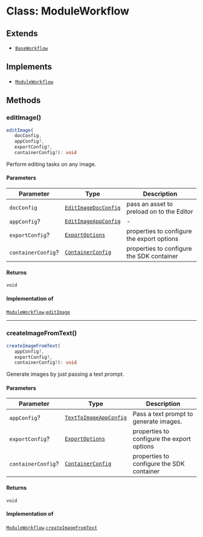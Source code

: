 # Class: ModuleWorkflow

## Extends

- [`BaseWorkflow`](../../../BaseWorkflow/classes/BaseWorkflow.md)

## Implements

- [`ModuleWorkflow`](../../ModuleWorkflow.types/interfaces/ModuleWorkflow.md)

## Methods

### editImage()

```ts
editImage(
   docConfig, 
   appConfig?, 
   exportConfig?, 
   containerConfig?): void
```

Perform editing tasks on any image.

#### Parameters

| Parameter | Type | Description |
| ------ | ------ | ------ |
| `docConfig` | [`EditImageDocConfig`](../../../../../../shared/src/types/module/DocConfig.types/interfaces/EditImageDocConfig.md) | pass an asset to preload on to the Editor |
| `appConfig`? | [`EditImageAppConfig`](../../../../../../shared/src/types/module/AppConfig.types/interfaces/EditImageAppConfig.md) | - |
| `exportConfig`? | [`ExportOptions`](../../../../../../shared/src/types/ExportConfig.types/type-aliases/ExportOptions.md) | properties to configure the export options |
| `containerConfig`? | [`ContainerConfig`](../../../../../../shared/src/types/ContainerConfig.types/type-aliases/ContainerConfig.md) | properties to configure the SDK container |

#### Returns

`void`

#### Implementation of

[`ModuleWorkflow`](../../ModuleWorkflow.types/interfaces/ModuleWorkflow.md).[`editImage`](../../ModuleWorkflow.types/interfaces/ModuleWorkflow.md#editimage)

***

### createImageFromText()

```ts
createImageFromText(
   appConfig?, 
   exportConfig?, 
   containerConfig?): void
```

Generate images by just passing a text prompt.

#### Parameters

| Parameter | Type | Description |
| ------ | ------ | ------ |
| `appConfig`? | [`TextToImageAppConfig`](../../../../../../shared/src/types/module/AppConfig.types/interfaces/TextToImageAppConfig.md) | Pass a text prompt to generate images. |
| `exportConfig`? | [`ExportOptions`](../../../../../../shared/src/types/ExportConfig.types/type-aliases/ExportOptions.md) | properties to configure the export options |
| `containerConfig`? | [`ContainerConfig`](../../../../../../shared/src/types/ContainerConfig.types/type-aliases/ContainerConfig.md) | properties to configure the SDK container |

#### Returns

`void`

#### Implementation of

[`ModuleWorkflow`](../../ModuleWorkflow.types/interfaces/ModuleWorkflow.md).[`createImageFromText`](../../ModuleWorkflow.types/interfaces/ModuleWorkflow.md#createimagefromtext)
